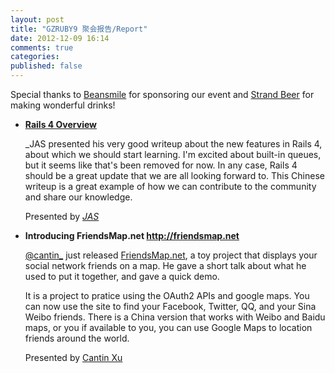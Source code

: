 ```yaml
---
layout: post
title: "GZRUBY9 聚会报告/Report"
date: 2012-12-09 16:14
comments: true
categories: 
published: false
---
```







Special thanks to [Beansmile](http://beansmile.com) for sponsoring our event and [Strand Beer](http://weibo.com/strandbeer) for making wonderful drinks!

* **[Rails 4 Overview](http://gu-da.com/articles/1)**
   
  _JAS presented his very good writeup about the new features in Rails 4, about which we should start learning. I'm excited about built-in queues, but it seems like that's been removed for now. In any case, Rails 4 should be a great update that we are all looking forward to. This Chinese writeup is a great example of how we can contribute to the community and share our knowledge.
   
  Presented by [_JAS_](http://weibo.com/jas1985) 
  
* **Introducing FriendsMap.net <http://friendsmap.net>**
   
   [@cantin_](http://www.weibo.com/n/cantin_) just released [FriendsMap.net](http://friendsmap.net), a toy project that displays your social network friends on a map. He gave a short talk about what he used to put it together, and gave a quick demo. 
   
   It is a project to pratice using the OAuth2 APIs and google maps. You can now use the site to find your Facebook, Twitter, QQ, and your Sina Weibo friends. There is a China version that works with Weibo and Baidu maps, or you if available to you, you can use Google Maps to location friends around the world.
  
  Presented by [Cantin Xu](https://github.com/cantin) 
  